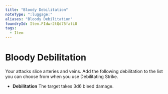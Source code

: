 ```yaml
---
title: "Bloody Debilitation"
noteType: ":luggage:"
aliases: "Bloody Debilitation"
foundryId: Item.FIdwr2tQd75fatL8
tags:
  - Item
---
```


# Bloody Debilitation

Your attacks slice arteries and veins. Add the following debilitation to the list you can choose from when you use Debilitating Strike.

*   **Debilitation** The target takes 3d6 bleed damage.

